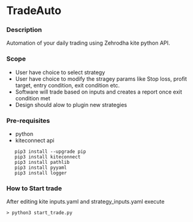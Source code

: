 # TradeAuto
### Description
  Automation of your daily trading using Zehrodha kite python API.
### Scope
  - User have choice to select strategy
  - User have choice to modify the stragey params like Stop loss, profit target, entry condition, exit condition etc.
  - Software will trade based on inputs and creates a report once exit condition met
  - Design should alow to plugin new strategies
  
### Pre-requisites
  - python
  - kiteconnect api
  ```
     pip3 install --upgrade pip 
     pip3 install kiteconnect      
     pip3 install pathlib
     pip3 install pyyaml
     pip3 install logger
  ```
  
### How to Start trade
   After editing kite inputs.yaml and strategy_inputs.yaml execute
   
    > python3 start_trade.py
